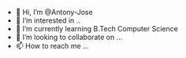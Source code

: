 - 👋 Hi, I’m @Antony-Jose
- 👀 I’m interested in ..
- 🌱 I’m currently learning B.Tech Computer Science 
- 💞️ I’m looking to collaborate on ...
- 📫 How to reach me ...

<!---
Antony-Jose/Antony-Jose is a ✨ special ✨ repository because its `README.md` (this file) appears on your GitHub profile.
You can click the Preview link to take a look at your changes.
--->
